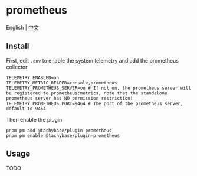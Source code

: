 # prometheus

English | [中文](./README.zh-CN.md)

## Install

First, edit `.env` to enable the system telemetry and add the prometheus collector

```
TELEMETRY_ENABLED=on
TELEMETRY_METRIC_READER=console,prometheus
TELEMETRY_PROMETHEUS_SERVER=on # If not on, the prometheus server will be registered to prometheus:metrics, note that the standalone prometheus server has NO permission restriction!
TELEMETRY_PROMETHEUS_PORT=9464 # The port of the prometheus server, default to 9464
```

Then enable the plugin

```shell
pnpm pm add @tachybase/plugin-prometheus
pnpm pm enable @tachybase/plugin-prometheus
```

## Usage

TODO
